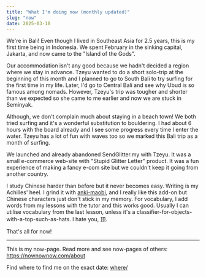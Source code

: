 ```yaml
---
title: "What I'm doing now (monthly updated)"
slug: "now"
date: 2025-03-10
---
```


We're in Bali! Even though I lived in Southeast Asia for 2.5 years, this is my
first time being in Indonesia. We spent February in the sinking capital,
Jakarta, and now came to the "Island of the Gods".

Our accommodation isn't any good because we hadn't decided a region where we
stay in advance. Tzeyu wanted to do a short solo-trip at the beginning of this
month and I planned to go to South Bali to try surfing for the first time in my
life. Later, I'd go to Central Bali and see why Ubud is so famous among nomads.
However, Tzeyu's trip was tougher and shorter than we expected so she came to
me earlier and now we are stuck in Seminyak.

Although, we don't complain much about staying in a beach town! We both tried
surfing and it's a wonderful substitution to bouldering. I had about 6 hours
with the board already and I see some progress every time I enter the water.
Tzeyu has a lot of fun with waves too so we marked this Bali trip as a month of
surfing.

We launched and already abandoned SendGlitter.my with Tzeyu. It was a small
e-commerce web-site with "Stupid Glitter Letter" product. It was a fun
experience of making a fancy e-com site but we couldn't keep it going from
another country.

I study Chinese harder than before but it never becomes easy. Writing is my
Achilles' heel. I grind it with
[anki-maobi](https://github.com/jcklie/anki-maobi), and I really like this
add-on but Chinese characters just don't stick in my memory. For vocabulary, I
add words from my lessons with the tutor and this works good. Usually I can
utilise vocabulary from the last lesson, unless it's a
classifier-for-objects-with-a-top-such-as-hats. I hate you, 顶.

That's all for now!

---

This is my now-page. Read more and see now-pages of others: https://nownownow.com/about

Find where to find me on the exact date: [where/](/where/)
